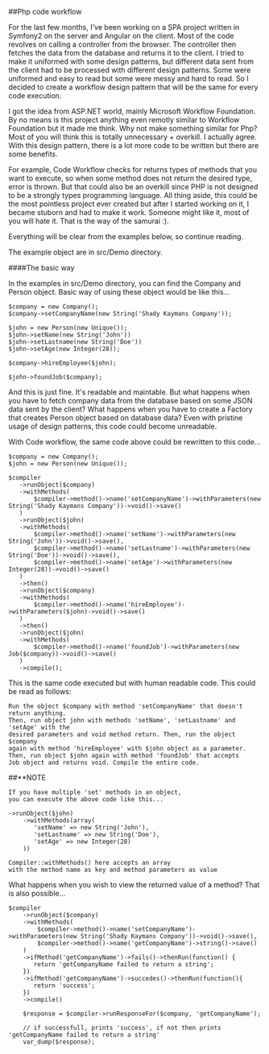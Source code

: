 ##Php code workflow

For the last few months, I've been working on a SPA project written in Symfony2 on the server and Angular on the client. Most of the code revolves on calling a controller
from the browser. The controller then fetches the data from the database and returns it to the client. I tried to make it uniformed with 
some design patterns, but different data sent from the client had to be processed with different design patterns. Some were uniformed and easy
to read but some were messy and hard to read. So I decided to create a workflow design pattern that will be the same for every code execution.

I got the idea from ASP.NET world, mainly Microsoft Workflow Foundation. By no means is this project anything even remotly similar to Workflow
Foundation but it made me think. Why not make something similar for Php? Most of you will think this is totally unnecessary + overkill. I actually
agree. With this design pattern, there is a lot more code to be written but there are some benefits.

For example, Code Workflow checks for returns types of methods that you want to execute, so when some method does not return the desired type,
error is thrown. But that could also be an overkill since PHP is not designed to be a strongly types programming language. All thing aside, this 
could be the most pointless project ever created but after I started working on it, I became stuborn and had to make it work. Someone might like it,
most of you will hate it. That is the way of the samurai :).

Everything will be clear from the examples below, so continue reading.

The example object are in src/Demo directory.

####The basic way

In the examples in src/Demo directory, you can find the Company and Person object. Basic way of using these object would be like this...
 
 ```
 $company = new Company();
 $company->setCompanyName(new String('Shady Kaymans Company'));
 
 $john = new Person(new Unique());
 $john->setName(new String('John'))
 $john->setLastname(new String('Doe'))
 $john->setAge(new Integer(28));
 
 $company->hireEmployee($john);
 
 $john->foundJob($company);
 ```
 
 And this is just fine. It's readable and maintable. But what happens when you have to fetch company data from the database based on some JSON
 data sent by the client? What happens when you have to create a Factory that creates Person object based on database data? Even with pristine
 usage of design patterns, this code could become unreadable. 
 
 With Code workflow, the same code above could be rewritten to this code...
 
 ```
 $company = new Company();
 $john = new Person(new Unique());
 
$compiler
    ->runObject($company)
    ->withMethods(
        $compiler->method()->name('setCompanyName')->withParameters(new String('Shady Kaymans Company'))->void()->save()
    )
    ->runObject($john)
    ->withMethods(
        $compiler->method()->name('setName')->withParameters(new String('John'))->void()->save(),
        $compiler->method()->name('setLastname')->withParameters(new String('Doe'))->void()->save(),
        $compiler->method()->name('setAge')->withParameters(new Integer(28))->void()->save()
    )
    ->then()
    ->runObject($company)
    ->withMethods(
        $compiler->method()->name('hireEmployee')->withParameters($john)->void()->save()
    )
    ->then()
    ->runObject($john)
    ->withMethods(
        $compiler->method()->name('foundJob')->withParameters(new Job($company))->void()->save()
    )
    ->compile();
 ```
 
 This is the same code executed but with human readable code. This could be read as follows:
 
 ```
 Run the object $company with method 'setCompanyName' that doesn't return anything. 
 Then, run object john with methods 'setName', 'setLastname' and 'setAge' with the 
 desired parameters and void method return. Then, run the object $company 
 again with method 'hireEmployee' with $john object as a parameter.  
 Then, run object $john again with method 'foundJob' that accepts  
 Job object and returns void. Compile the entire code. 
 ```
 
 ##**NOTE
 
 ```
 If you have multiple 'set' methods in an object, 
 you can execute the above code like this...
 
 ->runObject($john)
     ->withMethods(array(
        'setName' => new String('John'),
        'setLastname' => new String('Doe'),
        'setAge' => new Integer(28)
     ))
 
 Compiler::withMethods() here accepts an array 
 with the method name as key and method parameters as value
 ```
 
 What happens when you wish to view the returned value of a method? That is also possible...
 
 ```
 $compiler
     ->runObject($company)
     ->withMethods(
         $compiler->method()->name('setCompanyName')->withParameters(new String('Shady Kaymans Company'))->void()->save(),
         $compiler->method()->name('getCompanyName')->string()->save()
     )
     ->ifMethod('getCompanyName')->fails()->thenRun(function() {
        return 'getCompanyName failed to return a string';
     })
     ->ifMethod('getCompanyName')->succedes()->thenRun(function(){
        return 'success';
     })
     ->compile()
     
     $response = $compiler->runResponseFor($company, 'getCompanyName');
     
     // if successfull, prints 'success', if not then prints 'getCompanyName failed to return a string'
     var_dump($response);
 ```
 
 





